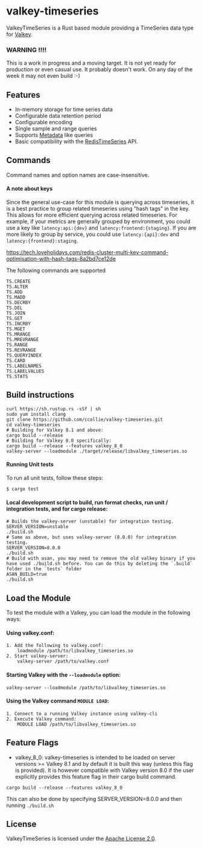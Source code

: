 # valkey-timeseries

ValkeyTimeSeries is a Rust based module providing a TimeSeries data type for [Valkey](https:://valkey.io).

### WARNING !!!!
This is a work in progress and a moving target. It is not yet ready for production or even casual use. It probably doesn't work. 
On any day of the week it may not even build :-)

## Features
- In-memory storage for time series data
- Configurable data retention period
- Configurable encoding
- Single sample and range queries
- Supports [Metadata](https://prometheus.io/docs/prometheus/latest/querying/api/#querying-metadata) like queries
- Basic compatibility with the [RedisTimeSeries](https://oss.redislabs.com/redistimeseries/) API.

## Commands

Command names and option names are case-insensitive.

#### A note about keys
Since the general use-case for this module is querying across timeseries, it is a best practice to group related timeseries
using "hash tags" in the key. This allows for more efficient querying across related timeseries. For example, if your
metrics are generally grouped by environment, you could use a key like
`latency:api:{dev}` and `latency:frontend:{staging}`. If you are more likely to group by service, you could use
`latency:{api}:dev` and `latency:{frontend}:staging`.


https://tech.loveholidays.com/redis-cluster-multi-key-command-optimisation-with-hash-tags-8a2bd7ce12de

The following commands are supported

```aiignore
TS.CREATE
TS.ALTER
TS.ADD
TS.MADD
TS.DECRBY
TS.DEL
TS.JOIN
TS.GET
TS.INCRBY
TS.MGET
TS.MRANGE
TS.MREVRANGE
TS.RANGE
TS.REVRANGE
TS.QUERYINDEX
TS.CARD
TS.LABELNAMES
TS.LABELVALUES
TS.STATS
```


## Build instructions
```
curl https://sh.rustup.rs -sSf | sh
sudo yum install clang
git clone https://github.com/ccollie/valkey-timeseries.git
cd valkey-timeseries
# Building for Valkey 8.1 and above:
cargo build --release
# Building for Valkey 8.0 specifically:
cargo build --release --features valkey_8_0
valkey-server --loadmodule ./target/release/libvalkey_timeseries.so
```
#### Running Unit tests

To run all unit tests, follow these steps:

    $ cargo test

#### Local development script to build, run format checks, run unit / integration tests, and for cargo release:
```
# Builds the valkey-server (unstable) for integration testing.
SERVER_VERSION=unstable
./build.sh
# Same as above, but uses valkey-server (8.0.0) for integration testing.
SERVER_VERSION=8.0.0
./build.sh
# Build with asan, you may need to remove the old valkey binary if you have used ./build.sh before. You can do this by deleting the `.build` folder in the `tests` folder 
ASAN_BUILD=true
./build.sh
```

## Load the Module
To test the module with a Valkey, you can load the module in the following ways:

#### Using valkey.conf:
```
1. Add the following to valkey.conf:
    loadmodule /path/to/libvalkey_timeseries.so
2. Start valkey-server:
    valkey-server /path/to/valkey.conf
```

#### Starting Valkey with the `--loadmodule` option:
```text
valkey-server --loadmodule /path/to/libvalkey_timeseries.so
```

#### Using the Valkey command `MODULE LOAD`:
```
1. Connect to a running Valkey instance using valkey-cli
2. Execute Valkey command:
    MODULE LOAD /path/to/libvalkey_timeseries.so
```
## Feature Flags

* valkey_8_0: valkey-timeseries is intended to be loaded on server versions >= Valkey 8.1 and by default it is built this way (unless this flag is provided). It is however compatible with Valkey version 8.0 if the user explicitly provides this feature flag in their cargo build command.
```
cargo build --release --features valkey_8_0
```

This can also be done by specifying SERVER_VERSION=8.0.0 and then running `./build.sh`

## License
ValkeyTimeSeries is licensed under the [Apache License 2.0](https://www.apache.org/licenses/LICENSE-2.0).